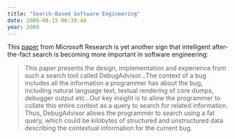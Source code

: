 ```yaml
---
title: "Search-Based Software Engineering"
date: 2009-08-15 06:39:44
year: 2009
---
```

This <a href="http://research.microsoft.com/apps/pubs/default.aspx?id=101301">paper</a> from Microsoft Research is yet another sign that intelligent after-the-fact search is becoming more important in software engineering:
<blockquote>

This paper presents the design, implementation and experience from such a search tool called DebugAdvisor...The context of a bug includes all the information a programmer has about the bug, including natural language text, textual rendering of core dumps, debugger output etc...Our key insight is to allow the programmer to collate this entire context as a query to search for related information. Thus, DebugAdvisor allows the programmer to search using a fat query, which could be kilobytes of structured and unstructured data describing the contextual information for the current bug.</blockquote>
